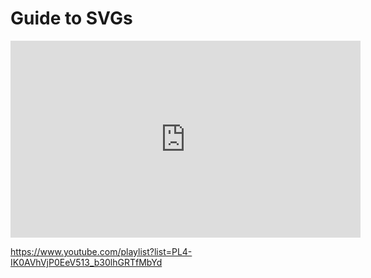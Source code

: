 # Guide to SVGs



<iframe width="560" height="315" src="https://www.youtube.com/embed/ZJSCl6XEdP8?si=MvU7WXe4O6hkOg-w" title="YouTube video player" frameborder="0" allow="accelerometer; autoplay; clipboard-write; encrypted-media; gyroscope; picture-in-picture; web-share" referrerpolicy="strict-origin-when-cross-origin" allowfullscreen></iframe>

https://www.youtube.com/playlist?list=PL4-IK0AVhVjP0EeV513_b30lhGRTfMbYd